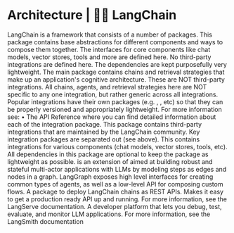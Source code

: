 # Architecture | 🦜️🔗 LangChain

LangChain is a framework that consists of a number of packages. This package
contains base abstractions for different components and ways to compose them
together. The interfaces for core components like chat models, vector stores,
tools and more are defined here. No third-party integrations are defined here.
The dependencies are kept purposefully very lightweight. The main package
contains chains and retrieval strategies that make up an application's
cognitive architecture. These are NOT third-party integrations. All chains,
agents, and retrieval strategies here are NOT specific to any one integration,
but rather generic across all integrations. Popular integrations have their
own packages (e.g. , , etc) so that they can be properly versioned and
appropriately lightweight. For more information see: • The API Reference where
you can find detailed information about each of the integration package. This
package contains third-party integrations that are maintained by the LangChain
community. Key integration packages are separated out (see above). This
contains integrations for various components (chat models, vector stores,
tools, etc). All dependencies in this package are optional to keep the package
as lightweight as possible. is an extension of aimed at building robust and
stateful multi-actor applications with LLMs by modeling steps as edges and
nodes in a graph. LangGraph exposes high level interfaces for creating common
types of agents, as well as a low-level API for composing custom flows. A
package to deploy LangChain chains as REST APIs. Makes it easy to get a
production ready API up and running. For more information, see the LangServe
documentation. A developer platform that lets you debug, test, evaluate, and
monitor LLM applications. For more information, see the LangSmith
documentation

